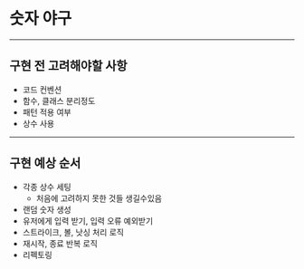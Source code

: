 # 숫자 야구
---

## 구현 전 고려해야할 사항
* 코드 컨벤션
* 함수, 클래스 분리정도
* 패턴 적용 여부
* 상수 사용

---

## 구현 예상 순서

* 각종 상수 세팅
  * 처음에 고려하지 못한 것들 생길수있음
* 랜덤 숫자 생성  
* 유저에게 입력 받기, 입력 오류 예외받기
* 스트라이크, 볼, 낫싱 처리 로직
* 재시작, 종료 반복 로직
* 리펙토링